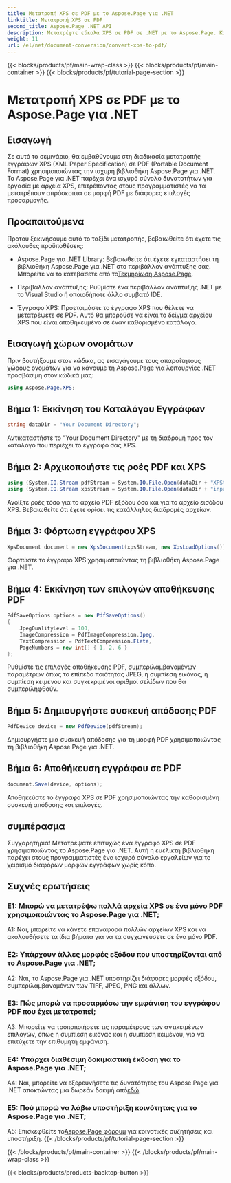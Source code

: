 ```yaml
---
title: Μετατροπή XPS σε PDF με το Aspose.Page για .NET
linktitle: Μετατροπή XPS σε PDF
second_title: Aspose.Page .NET API
description: Μετατρέψτε εύκολα XPS σε PDF σε .NET με το Aspose.Page. Κατεβάστε τη βιβλιοθήκη, εξερευνήστε την τεκμηρίωση και αποκτήστε μια δωρεάν δοκιμή.
weight: 11
url: /el/net/document-conversion/convert-xps-to-pdf/
---
```


{{< blocks/products/pf/main-wrap-class >}}
{{< blocks/products/pf/main-container >}}
{{< blocks/products/pf/tutorial-page-section >}}

# Μετατροπή XPS σε PDF με το Aspose.Page για .NET

## Εισαγωγή

Σε αυτό το σεμινάριο, θα εμβαθύνουμε στη διαδικασία μετατροπής εγγράφων XPS (XML Paper Specification) σε PDF (Portable Document Format) χρησιμοποιώντας την ισχυρή βιβλιοθήκη Aspose.Page για .NET. Το Aspose.Page για .NET παρέχει ένα ισχυρό σύνολο δυνατοτήτων για εργασία με αρχεία XPS, επιτρέποντας στους προγραμματιστές να τα μετατρέπουν απρόσκοπτα σε μορφή PDF με διάφορες επιλογές προσαρμογής.

## Προαπαιτούμενα

Προτού ξεκινήσουμε αυτό το ταξίδι μετατροπής, βεβαιωθείτε ότι έχετε τις ακόλουθες προϋποθέσεις:

-  Aspose.Page για .NET Library: Βεβαιωθείτε ότι έχετε εγκαταστήσει τη βιβλιοθήκη Aspose.Page για .NET στο περιβάλλον ανάπτυξης σας. Μπορείτε να το κατεβάσετε από το[Τεκμηρίωση Aspose.Page](https://reference.aspose.com/page/net/).

- Περιβάλλον ανάπτυξης: Ρυθμίστε ένα περιβάλλον ανάπτυξης .NET με το Visual Studio ή οποιοδήποτε άλλο συμβατό IDE.

- Έγγραφο XPS: Προετοιμάστε το έγγραφο XPS που θέλετε να μετατρέψετε σε PDF. Αυτό θα μπορούσε να είναι το δείγμα αρχείου XPS που είναι αποθηκευμένο σε έναν καθορισμένο κατάλογο.

## Εισαγωγή χώρων ονομάτων

Πριν βουτήξουμε στον κώδικα, ας εισαγάγουμε τους απαραίτητους χώρους ονομάτων για να κάνουμε τη Aspose.Page για λειτουργίες .NET προσβάσιμη στον κώδικά μας:

```csharp
using Aspose.Page.XPS;
```

## Βήμα 1: Εκκίνηση του Καταλόγου Εγγράφων

```csharp
string dataDir = "Your Document Directory";
```

Αντικαταστήστε το "Your Document Directory" με τη διαδρομή προς τον κατάλογο που περιέχει το έγγραφό σας XPS.

## Βήμα 2: Αρχικοποιήστε τις ροές PDF και XPS

```csharp
using (System.IO.Stream pdfStream = System.IO.File.Open(dataDir + "XPStoPDF_out.pdf", System.IO.FileMode.OpenOrCreate, System.IO.FileAccess.Write))
using (System.IO.Stream xpsStream = System.IO.File.Open(dataDir + "input.xps", System.IO.FileMode.Open))
```

Ανοίξτε ροές τόσο για το αρχείο PDF εξόδου όσο και για το αρχείο εισόδου XPS. Βεβαιωθείτε ότι έχετε ορίσει τις κατάλληλες διαδρομές αρχείων.

## Βήμα 3: Φόρτωση εγγράφου XPS

```csharp
XpsDocument document = new XpsDocument(xpsStream, new XpsLoadOptions());
```

Φορτώστε το έγγραφο XPS χρησιμοποιώντας τη βιβλιοθήκη Aspose.Page για .NET.

## Βήμα 4: Εκκίνηση των επιλογών αποθήκευσης PDF

```csharp
PdfSaveOptions options = new PdfSaveOptions()
{
    JpegQualityLevel = 100,
    ImageCompression = PdfImageCompression.Jpeg,
    TextCompression = PdfTextCompression.Flate,
    PageNumbers = new int[] { 1, 2, 6 }
};
```

Ρυθμίστε τις επιλογές αποθήκευσης PDF, συμπεριλαμβανομένων παραμέτρων όπως το επίπεδο ποιότητας JPEG, η συμπίεση εικόνας, η συμπίεση κειμένου και συγκεκριμένοι αριθμοί σελίδων που θα συμπεριληφθούν.

## Βήμα 5: Δημιουργήστε συσκευή απόδοσης PDF

```csharp
PdfDevice device = new PdfDevice(pdfStream);
```

Δημιουργήστε μια συσκευή απόδοσης για τη μορφή PDF χρησιμοποιώντας τη βιβλιοθήκη Aspose.Page για .NET.

## Βήμα 6: Αποθήκευση εγγράφου σε PDF

```csharp
document.Save(device, options);
```

Αποθηκεύστε το έγγραφο XPS σε PDF χρησιμοποιώντας την καθορισμένη συσκευή απόδοσης και επιλογές.

## συμπέρασμα

Συγχαρητήρια! Μετατρέψατε επιτυχώς ένα έγγραφο XPS σε PDF χρησιμοποιώντας το Aspose.Page για .NET. Αυτή η ευέλικτη βιβλιοθήκη παρέχει στους προγραμματιστές ένα ισχυρό σύνολο εργαλείων για το χειρισμό διαφόρων μορφών εγγράφων χωρίς κόπο.

## Συχνές ερωτήσεις

### Ε1: Μπορώ να μετατρέψω πολλά αρχεία XPS σε ένα μόνο PDF χρησιμοποιώντας το Aspose.Page για .NET;

A1: Ναι, μπορείτε να κάνετε επαναφορά πολλών αρχείων XPS και να ακολουθήσετε τα ίδια βήματα για να τα συγχωνεύσετε σε ένα μόνο PDF.

### Ε2: Υπάρχουν άλλες μορφές εξόδου που υποστηρίζονται από το Aspose.Page για .NET;

A2: Ναι, το Aspose.Page για .NET υποστηρίζει διάφορες μορφές εξόδου, συμπεριλαμβανομένων των TIFF, JPEG, PNG και άλλων.

### Ε3: Πώς μπορώ να προσαρμόσω την εμφάνιση του εγγράφου PDF που έχει μετατραπεί;

A3: Μπορείτε να τροποποιήσετε τις παραμέτρους των αντικειμένων επιλογών, όπως η συμπίεση εικόνας και η συμπίεση κειμένου, για να επιτύχετε την επιθυμητή εμφάνιση.

### Ε4: Υπάρχει διαθέσιμη δοκιμαστική έκδοση για το Aspose.Page για .NET;

 A4: Ναι, μπορείτε να εξερευνήσετε τις δυνατότητες του Aspose.Page για .NET αποκτώντας μια δωρεάν δοκιμή από[εδώ](https://releases.aspose.com/).

### Ε5: Πού μπορώ να λάβω υποστήριξη κοινότητας για το Aspose.Page για .NET;

 A5: Επισκεφθείτε το[Aspose.Page φόρουμ](https://forum.aspose.com/c/page/39) για κοινοτικές συζητήσεις και υποστήριξη.
{{< /blocks/products/pf/tutorial-page-section >}}

{{< /blocks/products/pf/main-container >}}
{{< /blocks/products/pf/main-wrap-class >}}

{{< blocks/products/products-backtop-button >}}

